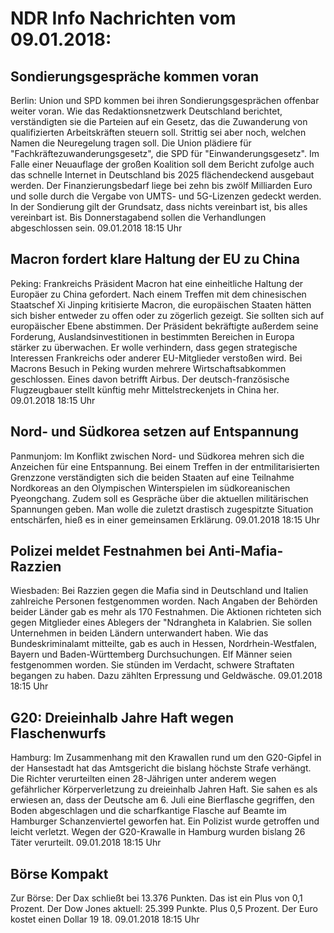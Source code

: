 # NDR Info Nachrichten vom 09.01.2018:


## Sondierungsgespräche kommen voran
Berlin: Union und SPD kommen bei ihren Sondierungsgesprächen offenbar weiter voran. Wie das Redaktionsnetzwerk Deutschland berichtet, verständigten sie die Parteien auf ein Gesetz, das die Zuwanderung von qualifizierten Arbeitskräften steuern soll. Strittig sei aber noch, welchen Namen die Neuregelung tragen soll. Die Union plädiere für "Fachkräftezuwanderungsgesetz", die SPD für "Einwanderungsgesetz". Im Falle einer Neuauflage der großen Koalition soll dem Bericht zufolge auch das schnelle Internet in Deutschland bis 2025 flächendeckend ausgebaut werden. Der Finanzierungsbedarf liege bei zehn bis zwölf Milliarden Euro und solle durch die Vergabe von UMTS- und 5G-Lizenzen gedeckt werden. In der Sondierung gilt der Grundsatz, dass nichts vereinbart ist, bis alles vereinbart ist. Bis Donnerstagabend sollen die Verhandlungen abgeschlossen sein. 09.01.2018 18:15 Uhr 

## Macron fordert klare Haltung der EU zu China
Peking:		Frankreichs Präsident Macron hat eine einheitliche Haltung der Europäer zu China gefordert. Nach einem Treffen mit dem chinesischen Staatschef Xi Jinping kritisierte Macron, die europäischen Staaten hätten sich bisher entweder zu offen oder zu zögerlich gezeigt. Sie sollten sich auf europäischer Ebene abstimmen. Der Präsident bekräftigte außerdem seine Forderung, Auslandsinvestitionen in bestimmten Bereichen in Europa stärker zu überwachen. Er wolle verhindern, dass gegen strategische Interessen Frankreichs oder anderer EU-Mitglieder verstoßen wird. Bei Macrons Besuch in Peking wurden mehrere Wirtschaftsabkommen geschlossen. Eines davon betrifft Airbus. Der deutsch-französische Flugzeugbauer stellt künftig mehr Mittelstreckenjets in China her. 09.01.2018 18:15 Uhr 

## Nord- und Südkorea setzen auf Entspannung
Panmunjom: Im Konflikt zwischen Nord- und Südkorea mehren sich die Anzeichen für eine Entspannung. Bei einem Treffen in der entmilitarisierten Grenzzone verständigten sich die beiden Staaten auf eine Teilnahme Nordkoreas an den Olympischen Winterspielen im südkoreanischen Pyeongchang. Zudem soll es Gespräche über die aktuellen militärischen Spannungen geben. Man wolle die zuletzt drastisch zugespitzte Situation entschärfen, hieß es in einer gemeinsamen Erklärung. 09.01.2018 18:15 Uhr 

## Polizei meldet Festnahmen bei Anti-Mafia-Razzien
Wiesbaden: Bei Razzien gegen die Mafia sind in Deutschland und Italien zahlreiche Personen festgenommen worden. Nach Angaben der Behörden beider Länder gab es mehr als 170 Festnahmen. Die Aktionen richteten sich gegen Mitglieder eines Ablegers der "Ndrangheta in Kalabrien. Sie sollen Unternehmen in beiden Ländern unterwandert haben. Wie das Bundeskriminalamt mitteilte, gab es auch in Hessen, Nordrhein-Westfalen, Bayern und Baden-Württemberg Durchsuchungen. Elf Männer seien festgenommen worden. Sie stünden im Verdacht, schwere Straftaten begangen zu haben. Dazu zählten Erpressung und Geldwäsche. 09.01.2018 18:15 Uhr 

## G20: Dreieinhalb Jahre Haft wegen Flaschenwurfs
Hamburg: Im Zusammenhang mit den Krawallen rund um den G20-Gipfel in der Hansestadt hat das Amtsgericht die bislang höchste Strafe verhängt. Die Richter verurteilten einen 28-Jährigen unter anderem wegen gefährlicher Körperverletzung zu dreieinhalb Jahren Haft. Sie sahen es als erwiesen an, dass der Deutsche am 6. Juli eine Bierflasche gegriffen, den Boden abgeschlagen und die scharfkantige Flasche auf Beamte im Hamburger Schanzenviertel geworfen hat. Ein Polizist wurde getroffen und leicht verletzt. Wegen der G20-Krawalle in Hamburg wurden bislang 26 Täter verurteilt. 09.01.2018 18:15 Uhr 

## Börse Kompakt
Zur Börse: Der Dax schließt bei 13.376 Punkten. Das ist ein Plus von 0,1 Prozent. Der Dow Jones aktuell: 25.399 Punkte. Plus 0,5 Prozent. Der Euro kostet einen Dollar 19 18. 09.01.2018 18:15 Uhr 
